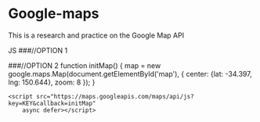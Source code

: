 # Google-maps

This is a research and practice on the Google Map API

JS
###//OPTION 1
<script>
var map;
function initMap(){
  var mapCanvas = document.getElementById('map');
  var mapOptions = {
    center: new.google.maps.LatLng(-34.397,150.644 );
    zoom:8;
    mapTypeId: google.maps.MapTypeId.ROADMAP
  }
  
  //execution
  google.maps.event.addDomListener('window', load, initMap);
}
</script>


###//OPTION 2
function initMap() {
                map = new google.maps.Map(document.getElementById('map'), {
                   center: {lat: -34.397, lng: 150.644},
                     zoom: 8
                  });
    }
    
    <script src="https://maps.googleapis.com/maps/api/js?key=KEY&callback=initMap"
        async defer></script>
    
    
